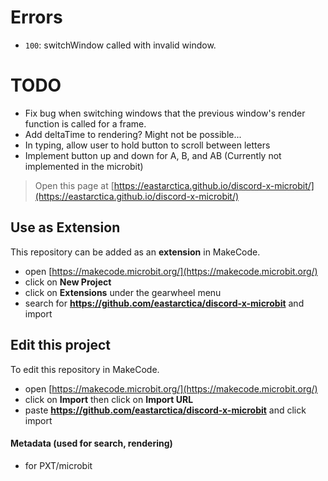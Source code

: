 # Errors
- `100`: switchWindow called with invalid window.

# TODO
- Fix bug when switching windows that the previous window's render function is called for a frame.
- Add deltaTime to rendering? Might not be possible...
- In typing, allow user to hold button to scroll between letters
- Implement button up and down for A, B, and AB (Currently not implemented in the microbit)


> Open this page at [https://eastarctica.github.io/discord-x-microbit/](https://eastarctica.github.io/discord-x-microbit/)

## Use as Extension

This repository can be added as an **extension** in MakeCode.

* open [https://makecode.microbit.org/](https://makecode.microbit.org/)
* click on **New Project**
* click on **Extensions** under the gearwheel menu
* search for **https://github.com/eastarctica/discord-x-microbit** and import

## Edit this project

To edit this repository in MakeCode.

* open [https://makecode.microbit.org/](https://makecode.microbit.org/)
* click on **Import** then click on **Import URL**
* paste **https://github.com/eastarctica/discord-x-microbit** and click import

#### Metadata (used for search, rendering)

* for PXT/microbit
<script src="https://makecode.com/gh-pages-embed.js"></script><script>makeCodeRender("{{ site.makecode.home_url }}", "{{ site.github.owner_name }}/{{ site.github.repository_name }}");</script>
